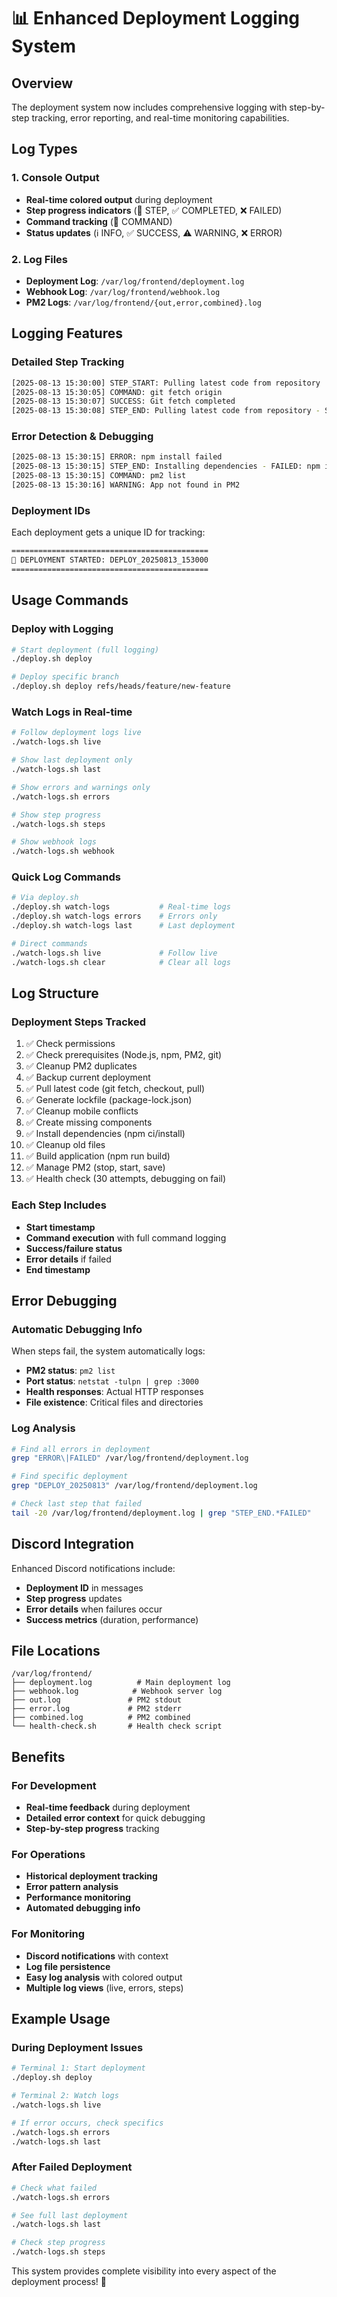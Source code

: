 # 📊 Enhanced Deployment Logging System

## Overview
The deployment system now includes comprehensive logging with step-by-step tracking, error reporting, and real-time monitoring capabilities.

## Log Types

### 1. Console Output
- **Real-time colored output** during deployment
- **Step progress indicators** (🚀 STEP, ✅ COMPLETED, ❌ FAILED)
- **Command tracking** (🔧 COMMAND)
- **Status updates** (ℹ️ INFO, ✅ SUCCESS, ⚠️ WARNING, ❌ ERROR)

### 2. Log Files
- **Deployment Log**: `/var/log/frontend/deployment.log`
- **Webhook Log**: `/var/log/frontend/webhook.log`
- **PM2 Logs**: `/var/log/frontend/{out,error,combined}.log`

## Logging Features

### Detailed Step Tracking
```bash
[2025-08-13 15:30:00] STEP_START: Pulling latest code from repository
[2025-08-13 15:30:05] COMMAND: git fetch origin
[2025-08-13 15:30:07] SUCCESS: Git fetch completed
[2025-08-13 15:30:08] STEP_END: Pulling latest code from repository - SUCCESS
```

### Error Detection & Debugging
```bash
[2025-08-13 15:30:15] ERROR: npm install failed
[2025-08-13 15:30:15] STEP_END: Installing dependencies - FAILED: npm install failed
[2025-08-13 15:30:15] COMMAND: pm2 list
[2025-08-13 15:30:16] WARNING: App not found in PM2
```

### Deployment IDs
Each deployment gets a unique ID for tracking:
```bash
============================================
🚀 DEPLOYMENT STARTED: DEPLOY_20250813_153000
============================================
```

## Usage Commands

### Deploy with Logging
```bash
# Start deployment (full logging)
./deploy.sh deploy

# Deploy specific branch
./deploy.sh deploy refs/heads/feature/new-feature
```

### Watch Logs in Real-time
```bash
# Follow deployment logs live
./watch-logs.sh live

# Show last deployment only
./watch-logs.sh last

# Show errors and warnings only
./watch-logs.sh errors

# Show step progress
./watch-logs.sh steps

# Show webhook logs
./watch-logs.sh webhook
```

### Quick Log Commands
```bash
# Via deploy.sh
./deploy.sh watch-logs           # Real-time logs
./deploy.sh watch-logs errors    # Errors only
./deploy.sh watch-logs last      # Last deployment

# Direct commands
./watch-logs.sh live             # Follow live
./watch-logs.sh clear            # Clear all logs
```

## Log Structure

### Deployment Steps Tracked
1. ✅ Check permissions
2. ✅ Check prerequisites (Node.js, npm, PM2, git)
3. ✅ Cleanup PM2 duplicates
4. ✅ Backup current deployment
5. ✅ Pull latest code (git fetch, checkout, pull)
6. ✅ Generate lockfile (package-lock.json)
7. ✅ Cleanup mobile conflicts
8. ✅ Create missing components
9. ✅ Install dependencies (npm ci/install)
10. ✅ Cleanup old files
11. ✅ Build application (npm run build)
12. ✅ Manage PM2 (stop, start, save)
13. ✅ Health check (30 attempts, debugging on fail)

### Each Step Includes
- **Start timestamp**
- **Command execution** with full command logging
- **Success/failure status**
- **Error details** if failed
- **End timestamp**

## Error Debugging

### Automatic Debugging Info
When steps fail, the system automatically logs:
- **PM2 status**: `pm2 list`
- **Port status**: `netstat -tulpn | grep :3000`
- **Health responses**: Actual HTTP responses
- **File existence**: Critical files and directories

### Log Analysis
```bash
# Find all errors in deployment
grep "ERROR\|FAILED" /var/log/frontend/deployment.log

# Find specific deployment
grep "DEPLOY_20250813" /var/log/frontend/deployment.log

# Check last step that failed
tail -20 /var/log/frontend/deployment.log | grep "STEP_END.*FAILED"
```

## Discord Integration

Enhanced Discord notifications include:
- **Deployment ID** in messages
- **Step progress** updates
- **Error details** when failures occur
- **Success metrics** (duration, performance)

## File Locations

```
/var/log/frontend/
├── deployment.log          # Main deployment log
├── webhook.log            # Webhook server log
├── out.log               # PM2 stdout
├── error.log             # PM2 stderr
├── combined.log          # PM2 combined
└── health-check.sh       # Health check script
```

## Benefits

### For Development
- **Real-time feedback** during deployment
- **Detailed error context** for quick debugging
- **Step-by-step progress** tracking

### For Operations
- **Historical deployment tracking**
- **Error pattern analysis**
- **Performance monitoring**
- **Automated debugging info**

### For Monitoring
- **Discord notifications** with context
- **Log file persistence**
- **Easy log analysis** with colored output
- **Multiple log views** (live, errors, steps)

## Example Usage

### During Deployment Issues
```bash
# Terminal 1: Start deployment
./deploy.sh deploy

# Terminal 2: Watch logs
./watch-logs.sh live

# If error occurs, check specifics
./watch-logs.sh errors
./watch-logs.sh last
```

### After Failed Deployment
```bash
# Check what failed
./watch-logs.sh errors

# See full last deployment
./watch-logs.sh last

# Check step progress
./watch-logs.sh steps
```

This system provides complete visibility into every aspect of the deployment process! 🎯
